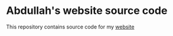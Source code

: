 # Abdullah's website source code

This repository contains source code for my [website](https://abdullah.today)

